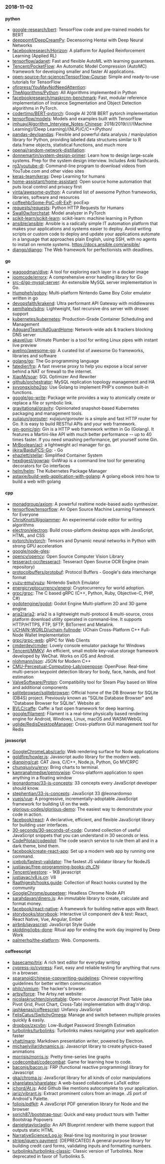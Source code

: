 ### 2018-11-02

#### python
* [google-research/bert](https://github.com/google-research/bert): TensorFlow code and pre-trained models for BERT
* [deeppomf/DeepCreamPy](https://github.com/deeppomf/DeepCreamPy): Decensoring Hentai with Deep Neural Networks
* [facebookresearch/Horizon](https://github.com/facebookresearch/Horizon): A platform for Applied Reinforcement Learning (Applied RL)
* [tensorflow/adanet](https://github.com/tensorflow/adanet): Fast and flexible AutoML with learning guarantees.
* [Tencent/PocketFlow](https://github.com/Tencent/PocketFlow): An Automatic Model Compression (AutoMC) framework for developing smaller and faster AI applications.
* [open-source-for-science/TensorFlow-Course](https://github.com/open-source-for-science/TensorFlow-Course): Simple and ready-to-use tutorials for TensorFlow
* [ofirpress/YouMayNotNeedAttention](https://github.com/ofirpress/YouMayNotNeedAttention): 
* [TheAlgorithms/Python](https://github.com/TheAlgorithms/Python): All Algorithms implemented in Python
* [facebookresearch/maskrcnn-benchmark](https://github.com/facebookresearch/maskrcnn-benchmark): Fast, modular reference implementation of Instance Segmentation and Object Detection algorithms in PyTorch.
* [codertimo/BERT-pytorch](https://github.com/codertimo/BERT-pytorch): Google AI 2018 BERT pytorch implementation
* [tensorflow/models](https://github.com/tensorflow/models): Models and examples built with TensorFlow
* [imhuay/Algorithm_Interview_Notes-Chinese](https://github.com/imhuay/Algorithm_Interview_Notes-Chinese): 2018/2019/////(Machine Learning)/(Deep Learning)/(NLP)/C/C++/Python/
* [pandas-dev/pandas](https://github.com/pandas-dev/pandas): Flexible and powerful data analysis / manipulation library for Python, providing labeled data structures similar to R data.frame objects, statistical functions, and much more
* [openai/random-network-distillation](https://github.com/openai/random-network-distillation): 
* [donnemartin/system-design-primer](https://github.com/donnemartin/system-design-primer): Learn how to design large-scale systems. Prep for the system design interview. Includes Anki flashcards.
* [rg3/youtube-dl](https://github.com/rg3/youtube-dl): Command-line program to download videos from YouTube.com and other video sites
* [keras-team/keras](https://github.com/keras-team/keras): Deep Learning for humans
* [home-assistant/home-assistant](https://github.com/home-assistant/home-assistant):  Open source home automation that puts local control and privacy first
* [vinta/awesome-python](https://github.com/vinta/awesome-python): A curated list of awesome Python frameworks, libraries, software and resources
* [coffeehb/Some-PoC-oR-ExP](https://github.com/coffeehb/Some-PoC-oR-ExP): pocExp
* [requests/requests](https://github.com/requests/requests): Python HTTP Requests for Humans 
* [Swall0w/torchstat](https://github.com/Swall0w/torchstat): Model analyzer in PyTorch
* [scikit-learn/scikit-learn](https://github.com/scikit-learn/scikit-learn): scikit-learn: machine learning in Python
* [ansible/ansible](https://github.com/ansible/ansible): Ansible is a radically simple IT automation platform that makes your applications and systems easier to deploy. Avoid writing scripts or custom code to deploy and update your applications  automate in a language that approaches plain English, using SSH, with no agents to install on remote systems. https://docs.ansible.com/ansible/
* [django/django](https://github.com/django/django): The Web framework for perfectionists with deadlines.

#### go
* [wagoodman/dive](https://github.com/wagoodman/dive): A tool for exploring each layer in a docker image
* [joomcode/errorx](https://github.com/joomcode/errorx): A comprehensive error handling library for Go
* [src-d/go-mysql-server](https://github.com/src-d/go-mysql-server): An extensible MySQL server implementation in Go.
* [Humpheh/goboy](https://github.com/Humpheh/goboy): Multi-platform Nintendo Game Boy Color emulator written in go
* [devopsfaith/krakend](https://github.com/devopsfaith/krakend): Ultra performant API Gateway with middlewares
* [semihalev/sdns](https://github.com/semihalev/sdns): Lightweight, fast recursive dns server with dnssec support
* [kubernetes/kubernetes](https://github.com/kubernetes/kubernetes): Production-Grade Container Scheduling and Management
* [AdguardTeam/AdGuardHome](https://github.com/AdguardTeam/AdGuardHome): Network-wide ads & trackers blocking DNS server
* [akavel/up](https://github.com/akavel/up): Ultimate Plumber is a tool for writing Linux pipes with instant live preview
* [avelino/awesome-go](https://github.com/avelino/awesome-go): A curated list of awesome Go frameworks, libraries and software
* [golang/go](https://github.com/golang/go): The Go programming language
* [fatedier/frp](https://github.com/fatedier/frp): A fast reverse proxy to help you expose a local server behind a NAT or firewall to the internet.
* [XiaoMi/soar](https://github.com/XiaoMi/soar): SQL Optimizer And Rewriter
* [github/orchestrator](https://github.com/github/orchestrator): MySQL replication topology management and HA
* [syyongx/php2go](https://github.com/syyongx/php2go): Use Golang to implement PHP's common built-in functions.
* [google/go-write](https://github.com/google/go-write): Package write provides a way to atomically create or replace a file or symbolic link.
* [gravitational/gravity](https://github.com/gravitational/gravity): Opinionated snapshot-based Kubernetes packaging and management tools.
* [xujiajun/gorouter](https://github.com/xujiajun/gorouter): xujiajun/gorouter is a simple and fast HTTP router for Go. It is easy to build RESTful APIs and your web framework.
* [gin-gonic/gin](https://github.com/gin-gonic/gin): Gin is a HTTP web framework written in Go (Golang). It features a Martini-like API with much better performance -- up to 40 times faster. If you need smashing performance, get yourself some Gin.
* [MrBoolean/acl](https://github.com/MrBoolean/acl): a lightweight acl manager for go.
* [iikira/BaiduPCS-Go](https://github.com/iikira/BaiduPCS-Go):  - Go
* [ehazlett/stellar](https://github.com/ehazlett/stellar): Simplified Container System
* [hexdigest/gowrap](https://github.com/hexdigest/gowrap): GoWrap is a command line tool for generating decorators for Go interfaces
* [helm/helm](https://github.com/helm/helm): The Kubernetes Package Manager
* [astaxie/build-web-application-with-golang](https://github.com/astaxie/build-web-application-with-golang): A golang ebook intro how to build a web with golang

#### cpp
* [monadgroup/axiom](https://github.com/monadgroup/axiom): A powerful realtime node-based audio synthesizer.
* [tensorflow/tensorflow](https://github.com/tensorflow/tensorflow): An Open Source Machine Learning Framework for Everyone
* [ChrisKnott/Algojammer](https://github.com/ChrisKnott/Algojammer): An experimental code editor for writing algorithms
* [electron/electron](https://github.com/electron/electron): Build cross-platform desktop apps with JavaScript, HTML, and CSS
* [pytorch/pytorch](https://github.com/pytorch/pytorch): Tensors and Dynamic neural networks in Python with strong GPU acceleration
* [google/node-gles](https://github.com/google/node-gles): 
* [opencv/opencv](https://github.com/opencv/opencv): Open Source Computer Vision Library
* [tesseract-ocr/tesseract](https://github.com/tesseract-ocr/tesseract): Tesseract Open Source OCR Engine (main repository)
* [protocolbuffers/protobuf](https://github.com/protocolbuffers/protobuf): Protocol Buffers - Google's data interchange format
* [yuzu-emu/yuzu](https://github.com/yuzu-emu/yuzu): Nintendo Switch Emulator
* [energicryptocurrency/energi](https://github.com/energicryptocurrency/energi): Cryptocurrency for world adoption.
* [grpc/grpc](https://github.com/grpc/grpc): The C based gRPC (C++, Python, Ruby, Objective-C, PHP, C#)
* [godotengine/godot](https://github.com/godotengine/godot): Godot Engine  Multi-platform 2D and 3D game engine
* [aria2/aria2](https://github.com/aria2/aria2): aria2 is a lightweight multi-protocol & multi-source, cross platform download utility operated in command-line. It supports HTTP/HTTPS, FTP, SFTP, BitTorrent and Metalink.
* [UCHAIN-WORLD/uchain-fullnode](https://github.com/UCHAIN-WORLD/uchain-fullnode): UChain Cross-Platform C++ Full-Node Wallet Implementation
* [grpc/grpc-web](https://github.com/grpc/grpc-web): gRPC for Web Clients
* [cmderdev/cmder](https://github.com/cmderdev/cmder): Lovely console emulator package for Windows
* [Tencent/MMKV](https://github.com/Tencent/MMKV): An efficient, small mobile key-value storage framework developed by WeChat. Works on iOS and Android.
* [nlohmann/json](https://github.com/nlohmann/json): JSON for Modern C++
* [CMU-Perceptual-Computing-Lab/openpose](https://github.com/CMU-Perceptual-Computing-Lab/openpose): OpenPose: Real-time multi-person keypoint detection library for body, face, hands, and foot estimation
* [ValveSoftware/Proton](https://github.com/ValveSoftware/Proton): Compatibility tool for Steam Play based on Wine and additional components
* [sqlitebrowser/sqlitebrowser](https://github.com/sqlitebrowser/sqlitebrowser): Official home of the DB Browser for SQLite (DB4S) project. Previously known as "SQLite Database Browser" and "Database Browser for SQLite". Website at:
* [BVLC/caffe](https://github.com/BVLC/caffe): Caffe: a fast open framework for deep learning.
* [google/filament](https://github.com/google/filament): Filament is a real-time physically based rendering engine for Android, Windows, Linux, macOS and WASM/WebGL
* [uglide/RedisDesktopManager](https://github.com/uglide/RedisDesktopManager):  Cross-platform GUI management tool for Redis

#### javascript
* [GoogleChromeLabs/carlo](https://github.com/GoogleChromeLabs/carlo): Web rendering surface for Node applications
* [goldfire/howler.js](https://github.com/goldfire/howler.js): Javascript audio library for the modern web.
* [dianping/cat](https://github.com/dianping/cat): CAT  Java, C/C++, Node.js, Python, Go MVCRPC
* [chunqiuyiyu/ervy](https://github.com/chunqiuyiyu/ervy): Bring charts to terminal.
* [kamranahmedse/pennywise](https://github.com/kamranahmedse/pennywise): Cross-platform application to open anything in a floating window
* [leonardomso/33-js-concepts](https://github.com/leonardomso/33-js-concepts):  33 concepts every JavaScript developer should know.
* [stephentian/33-js-concepts](https://github.com/stephentian/33-js-concepts):   JavaScript 33 @leonardomso
* [vuejs/vue](https://github.com/vuejs/vue):  A progressive, incrementally-adoptable JavaScript framework for building UI on the web.
* [glorious-codes/glorious-demo](https://github.com/glorious-codes/glorious-demo): The easiest way to demonstrate your code in action.
* [facebook/react](https://github.com/facebook/react): A declarative, efficient, and flexible JavaScript library for building user interfaces.
* [30-seconds/30-seconds-of-code](https://github.com/30-seconds/30-seconds-of-code): Curated collection of useful JavaScript snippets that you can understand in 30 seconds or less.
* [CodePilotai/codepilot](https://github.com/CodePilotai/codepilot): The code search service to rule them all and in a dark theme, bind them.
* [facebook/create-react-app](https://github.com/facebook/create-react-app): Set up a modern web app by running one command.
* [icebob/fastest-validator](https://github.com/icebob/fastest-validator):  The fastest JS validator library for NodeJS
* [justjavac/free-programming-books-zh_CN](https://github.com/justjavac/free-programming-books-zh_CN):  
* [Tencent/westore](https://github.com/Tencent/westore):  - 1KB javascript 
* [justjavac/v8.js.cn](https://github.com/justjavac/v8.js.cn): V8 
* [Raathigesh/hooks.guide](https://github.com/Raathigesh/hooks.guide): Collection of React hooks curated by the community
* [GoogleChrome/puppeteer](https://github.com/GoogleChrome/puppeteer): Headless Chrome Node API
* [sarahdayan/dinero.js](https://github.com/sarahdayan/dinero.js):  An immutable library to create, calculate and format money.
* [facebook/react-native](https://github.com/facebook/react-native): A framework for building native apps with React.
* [storybooks/storybook](https://github.com/storybooks/storybook): Interactive UI component dev & test: React, React Native, Vue, Angular, Ember
* [airbnb/javascript](https://github.com/airbnb/javascript): JavaScript Style Guide
* [skidding/jobs-done](https://github.com/skidding/jobs-done): Ritual app for ending the work day inspired by Deep Work
* [palmerhq/the-platform](https://github.com/palmerhq/the-platform): Web. Components. 

#### coffeescript
* [basecamp/trix](https://github.com/basecamp/trix): A rich text editor for everyday writing
* [cypress-io/cypress](https://github.com/cypress-io/cypress): Fast, easy and reliable testing for anything that runs in a browser.
* [sparanoid/chinese-copywriting-guidelines](https://github.com/sparanoid/chinese-copywriting-guidelines): Chinese copywriting guidelines for better written communication
* [philc/vimium](https://github.com/philc/vimium): The hacker's browser.
* [artsy/force](https://github.com/artsy/force): The Artsy.net website:
* [nicolaskruchten/pivottable](https://github.com/nicolaskruchten/pivottable): Open-source Javascript Pivot Table (aka Pivot Grid, Pivot Chart, Cross-Tab) implementation with drag'n'drop.
* [jashkenas/coffeescript](https://github.com/jashkenas/coffeescript): Unfancy JavaScript
* [FelisCatus/SwitchyOmega](https://github.com/FelisCatus/SwitchyOmega): Manage and switch between multiple proxies quickly & easily.
* [dropbox/zxcvbn](https://github.com/dropbox/zxcvbn): Low-Budget Password Strength Estimation
* [turbolinks/turbolinks](https://github.com/turbolinks/turbolinks): Turbolinks makes navigating your web application faster
* [yhatt/marp](https://github.com/yhatt/marp): Markdown presentation writer, powered by Electron.
* [michaelvillar/dynamics.js](https://github.com/michaelvillar/dynamics.js): Javascript library to create physics-based animations
* [morrisjs/morris.js](https://github.com/morrisjs/morris.js): Pretty time-series line graphs
* [codecombat/codecombat](https://github.com/codecombat/codecombat): Game for learning how to code.
* [baconjs/bacon.js](https://github.com/baconjs/bacon.js): FRP (functional reactive programming) library for Javascript
* [gka/chroma.js](https://github.com/gka/chroma.js): JavaScript library for all kinds of color manipulations
* [sharelatex/sharelatex](https://github.com/sharelatex/sharelatex): A web-based collaborative LaTeX editor
* [ichord/At.js](https://github.com/ichord/At.js): Add Github like mentions autocomplete to your application.
* [jariz/vibrant.js](https://github.com/jariz/vibrant.js): Extract prominent colors from an image. JS port of Android's Palette.
* [foliojs/pdfkit](https://github.com/foliojs/pdfkit): A JavaScript PDF generation library for Node and the browser
* [sorich87/bootstrap-tour](https://github.com/sorich87/bootstrap-tour): Quick and easy product tours with Twitter Bootstrap Popovers
* [danielgtaylor/aglio](https://github.com/danielgtaylor/aglio): An API Blueprint renderer with theme support that outputs static HTML
* [NarrativeScience/Log.io](https://github.com/NarrativeScience/Log.io): Real-time log monitoring in your browser
* [stripe/jquery.payment](https://github.com/stripe/jquery.payment): [DEPRECATED] A general purpose library for building credit card forms, validating inputs and formatting numbers.
* [turbolinks/turbolinks-classic](https://github.com/turbolinks/turbolinks-classic): Classic version of Turbolinks. Now deprecated in favor of Turbolinks 5.
